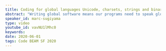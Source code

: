 ```yaml
---
title: Coding for global languages Unicode, charsets, strings and binaries
abstract: "Writing global software means our programs need to speak global human languages, but writing programs that work correctly with non-Western European languages is at best a confusing affair. UTF8, latin1, Unicode?"
speaker_id: marc-sugiyama
type: video
youtube_id: vavNU1lMhc0
keywords: 
date: 2020-06-01
tags: Code BEAM SF 2020
---
```



